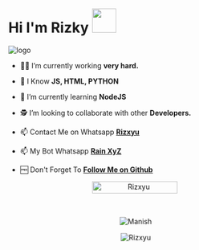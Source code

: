 # Hi I'm Rizky&nbsp;<a href="Hey"><img src="https://raw.githubusercontent.com/TOXIC-DEVIL/TOXIC-DEVIL/TOXIC-DEVIL-OFFICIAL/media/Hi.gif" width="48px"></a>

![logo](https://user-images.githubusercontent.com/88314302/131332636-2639910c-d015-4fd5-807d-d5a677a53626.jpg)

- 🧑‍🏫 I’m currently working **very hard.**

- 🤷 I Know **JS, HTML, PYTHON**

- 📖 I’m currently learning **NodeJS**

- 🕵️ I’m looking to collaborate with other **Developers.**

- 📫 Contact Me on Whatsapp **[Rizxyu](https://wa.me/6282328303332)**
- 📫 My Bot Whatsapp **[Rain XyZ](https://wa.me/62823283033321)**

- 🆓 Don't Forget To **[Follow Me on Github](https://github.com/Rizxyu)**

<p align="center"> <a href="Manish"><img width="170px" height="24" src="https://komarev.com/ghpvc/?username=Rizxyu&label=PROFILE%20VISITORS&color=green&style=flat-square" alt="Rizxyu" /></a> </p><br> 


<div align="center">
<p>&nbsp;<img align="center" src="https://github-readme-stats.vercel.app/api?username=Rizxyu&show_icons=true&theme=nightowl" alt="Manish" /></p>

<p>&nbsp;<img align="center" src="https://github-readme-stats.vercel.app/api/top-langs/?username=Rizxyu&theme=algolia&layout=compact&langs_count=10&hide_border=true&show_icons=true" alt="Rizxyu"/></p></a><br> 
